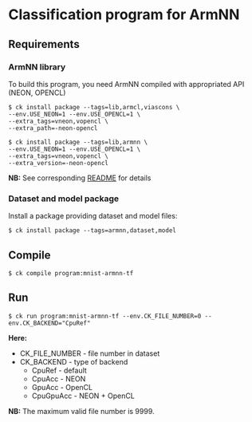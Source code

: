 # Classification program for ArmNN

## Requirements


### ArmNN library
To build this program, you need ArmNN compiled with appropriated API (NEON, OPENCL)

```
$ ck install package --tags=lib,armcl,viascons \
--env.USE_NEON=1 --env.USE_OPENCL=1 \
--extra_tags=vneon,vopencl \
--extra_path=-neon-opencl

$ ck install package --tags=lib,armnn \
--env.USE_NEON=1 --env.USE_OPENCL=1 \
--extra_tags=vneon,vopencl \
--extra_version=-neon-opencl
```

**NB:** See corresponding [README](https://github.com/dividiti/ck-armnn/blob/master/README.md) for details

### Dataset and model package

Install a package providing dataset and model files:

```
$ ck install package --tags=armnn,dataset,model
```

## Compile

```
$ ck compile program:mnist-armnn-tf
```

## Run

```
$ ck run program:mnist-armnn-tf --env.CK_FILE_NUMBER=0 --env.CK_BACKEND="CpuRef"
```
**Here:**
 - CK_FILE_NUMBER - file number in dataset
 - CK_BACKEND - type of backend
   - CpuRef - default
   - CpuAcc - NEON
   - GpuAcc - OpenCL
   - CpuGpuAcc - NEON + OpenCL

**NB:** The maximum valid file number is 9999.
